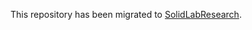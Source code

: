 This repository has been migrated to [SolidLabResearch](https://github.com/SolidLabResearch/json-schema-ld).
